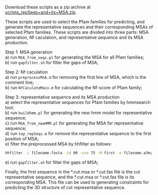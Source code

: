 Download these scripts as a zip archive at [scripts_repSeqs+and+its+MSA.zip](http://doi.org/10.5281/zenodo.3380712).

These scripts are used to select the Pfam families for predicting, and generate the representative sequences and their corresponding MSAs of selected Pfam families.  These scripts are divided into three parts: MSA generation, Nf caculation, and representative sequence and its MSA production.

Step 1: MSA generation  
   a) run ``MSA_from_seqs.pl`` for generating the MSA for all Pfam families;  
   b) run ``gapfilter.sh`` for filter the gaps of MSA;  

Step 2: Nf caculation  
   a) run ``preprocessMSA.m`` for removing the first line of MSA, which is the comment line;  
   b) run ``NfCaculateMain.m`` for calculating the Nf-score of Pfam family;  
	
Step 3: representative sequence and its MSA production  
   a) select the representative sequences for Pfam families by hmmsearch tool;  
   b) run ``buildhmm.pl`` for generating the new hmm model for representative sequence;  
   c) run ``MSA_from_newHMM.pl`` for generating the MSA for representative sequence;  
   d) run ``top_repSeqs.m`` for remove the representative sequence to the first position of MSA;  
   e) filter the preprocessed MSA by hhfilter as follows:  
   ```bash
   hhfilter -i filename.fasta -id 90 -cov 75 -M first -o filename.a3m;
   ```
   e) run ``gapfilter.sh`` for filter the gaps of MSA;  
	
Finally, the first sequence in the *.cut.msa or *.cut.fas file is the cut representative sequence, and the *.cut.msa or *.cut.fas 
file is its corresponding MSA. This file can be used to generating constraints for predicting the 3D structure of cut representative sequence. 
